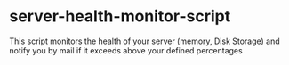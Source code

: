 # server-health-monitor-script

This script monitors the health of your server (memory, Disk Storage) and notify you by mail if it exceeds above your defined percentages
